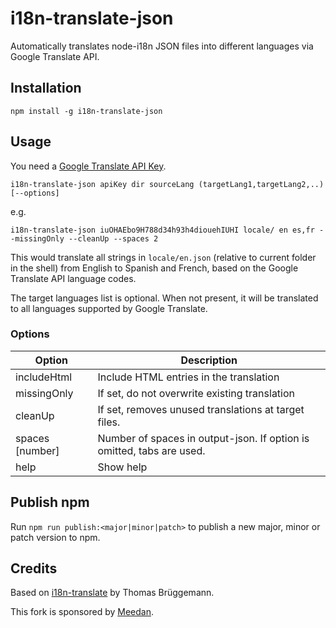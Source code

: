 # i18n-translate-json

Automatically translates node-i18n JSON files into different languages via Google Translate API.

## Installation

```
npm install -g i18n-translate-json
```

## Usage

You need a [Google Translate API Key](https://cloud.google.com/translate/).

```
i18n-translate-json apiKey dir sourceLang (targetLang1,targetLang2,..) [--options]
```

e.g.

```
i18n-translate-json iuOHAEbo9H788d34h93h4diouehIUHI locale/ en es,fr --missingOnly --cleanUp --spaces 2
```

This would translate all strings in `locale/en.json` (relative to current folder in the shell) from English to Spanish and French, based on the Google Translate API language codes.

The target languages list is optional. When not present, it will be translated to all languages supported by Google Translate.

### Options


| Option          | Description                                                           |
|-----------------|-----------------------------------------------------------------------|
| includeHtml     | Include HTML entries in the translation                               |
| missingOnly     | If set, do not overwrite existing translation                         | 
| cleanUp         | If set, removes unused translations at target files.                  | 
| spaces [number] | Number of spaces in output-json. If option is omitted, tabs are used. | 
| help            | Show help                                                             |


## Publish npm
Run `npm run publish:<major|minor|patch>` to publish a new major, minor or patch version to npm.



## Credits

Based on [i18n-translate](https://github.com/thomasbrueggemann/i18n-translate) by Thomas Brüggemann.

This fork is sponsored by [Meedan](http://meedan.com).
